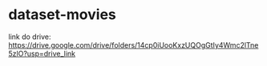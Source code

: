 # dataset-movies

link do drive: https://drive.google.com/drive/folders/14cp0iUooKxzUQOgGtIy4Wmc2lTne5zlO?usp=drive_link